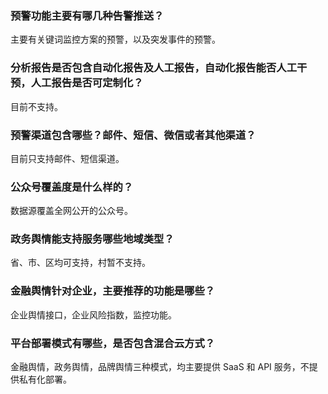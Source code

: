 
### 预警功能主要有哪几种告警推送？
主要有关键词监控方案的预警，以及突发事件的预警。

### 分析报告是否包含自动化报告及人工报告，自动化报告能否人工干预，人工报告是否可定制化？
目前不支持。

### 预警渠道包含哪些？邮件、短信、微信或者其他渠道？
目前只支持邮件、短信渠道。

### 公众号覆盖度是什么样的？
数据源覆盖全网公开的公众号。

### 政务舆情能支持服务哪些地域类型？
省、市、区均可支持，村暂不支持。

### 金融舆情针对企业，主要推荐的功能是哪些？
企业舆情接口，企业风险指数，监控功能。

### 平台部署模式有哪些，是否包含混合云方式？
金融舆情，政务舆情，品牌舆情三种模式，均主要提供 SaaS 和 API 服务，不提供私有化部署。

